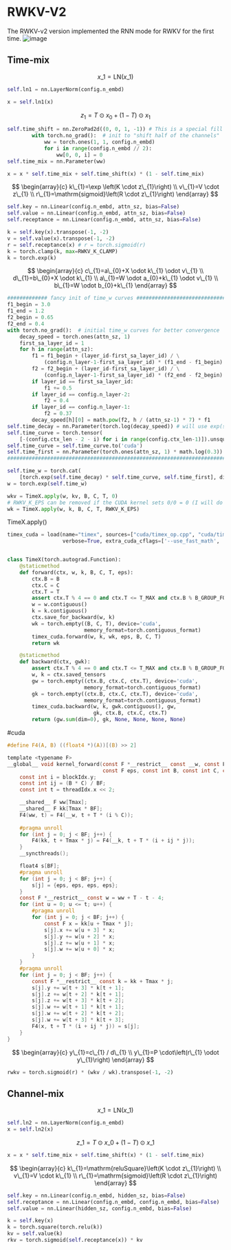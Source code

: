 # RWKV-V2
The RWKV-v2 version implemented the RNN mode for RWKV for the first time.
![image](https://rwkv.cn/_next/image?url=%2F_next%2Fstatic%2Fmedia%2FRWKV-v2-RNN-Architecture.36e56c99.jpg&w=1200&q=75)
## Time-mix
$$x\_{1}=\mathrm{LN}\left(x\_{1}\right)$$
```python
self.ln1 = nn.LayerNorm(config.n_embd)

x = self.ln1(x)
```
$$z_{1}=T \odot x_{0}+(1-T) \odot x_{1}$$
```python
self.time_shift = nn.ZeroPad2d((0, 0, 1, -1)) # This is a special fill operation used to shift the input sequence forward by one step in the time dimension (T).
        with torch.no_grad():  # init to "shift half of the channels"
            ww = torch.ones(1, 1, config.n_embd)
            for i in range(config.n_embd // 2):
                ww[0, 0, i] = 0
self.time_mix = nn.Parameter(ww)

x = x * self.time_mix + self.time_shift(x) * (1 - self.time_mix)
```
$$
\begin{array}{c}
k\_{1}=\exp \left(K \cdot z\_{1}\right) \\
v\_{1}=V \cdot z\_{1} \\
r\_{1}=\mathrm{sigmoid}\left(R \cdot z\_{1}\right)
\end{array}
$$
```python
self.key = nn.Linear(config.n_embd, attn_sz, bias=False)
self.value = nn.Linear(config.n_embd, attn_sz, bias=False)
self.receptance = nn.Linear(config.n_embd, attn_sz, bias=False)

k = self.key(x).transpose(-1, -2)
v = self.value(x).transpose(-1, -2)
r = self.receptance(x) # r = torch.sigmoid(r)
k = torch.clamp(k, max=RWKV_K_CLAMP)
k = torch.exp(k)
```
$$
\begin{array}{c}
c\_{1}=a\_{0}+X \odot k\_{1} \odot v\_{1} \\
d\_{1}=b\_{0}+X \odot k\_{1} \\
a\_{1}=W \odot a_{0}+k\_{1} \odot v\_{1} \\
b\_{1}=W \odot b_{0}+k\_{1}
\end{array}
$$
```python
############# fancy init of time_w curves ###################################
f1_begin = 3.0
f1_end = 1.2
f2_begin = 0.65
f2_end = 0.4
with torch.no_grad():  # initial time_w curves for better convergence
    decay_speed = torch.ones(attn_sz, 1)
    first_sa_layer_id = 1
    for h in range(attn_sz):
        f1 = f1_begin + (layer_id-first_sa_layer_id) / \
            (config.n_layer-1-first_sa_layer_id) * (f1_end - f1_begin)
        f2 = f2_begin + (layer_id-first_sa_layer_id) / \
            (config.n_layer-1-first_sa_layer_id) * (f2_end - f2_begin)
        if layer_id == first_sa_layer_id:
            f1 += 0.5
        if layer_id == config.n_layer-2:
            f2 = 0.4
        if layer_id == config.n_layer-1:
            f2 = 0.37
        decay_speed[h][0] = math.pow(f2, h / (attn_sz-1) * 7) * f1
self.time_decay = nn.Parameter(torch.log(decay_speed)) # will use exp(self.time_decay) to ensure time_decay > 0
self.time_curve = torch.tensor(
    [-(config.ctx_len - 2 - i) for i in range(config.ctx_len-1)]).unsqueeze(0)
self.time_curve = self.time_curve.to('cuda')
self.time_first = nn.Parameter(torch.ones(attn_sz, 1) * math.log(0.3))
#############################################################################

self.time_w = torch.cat(
    [torch.exp(self.time_decay) * self.time_curve, self.time_first], dim=-1)
w = torch.exp(self.time_w)

wkv = TimeX.apply(w, kv, B, C, T, 0)
# RWKV_K_EPS can be removed if the CUDA kernel sets 0/0 = 0 (I will do this later)
wk = TimeX.apply(w, k, B, C, T, RWKV_K_EPS)
```
TimeX.apply() 
```python
timex_cuda = load(name="timex", sources=["cuda/timex_op.cpp", "cuda/timex_cuda.cu"],
                  verbose=True, extra_cuda_cflags=['--use_fast_math', '--extra-device-vectorization', f'-DTmax={T_MAX}', f'-DBF={B_GROUP_FORWARD}', f'-DBB={B_GROUP_BACKWARD}'])


class TimeX(torch.autograd.Function):
    @staticmethod
    def forward(ctx, w, k, B, C, T, eps):
        ctx.B = B
        ctx.C = C
        ctx.T = T
        assert ctx.T % 4 == 0 and ctx.T <= T_MAX and ctx.B % B_GROUP_FORWARD == 0 and ctx.B % B_GROUP_BACKWARD == 0
        w = w.contiguous()
        k = k.contiguous()
        ctx.save_for_backward(w, k)
        wk = torch.empty((B, C, T), device='cuda',
                         memory_format=torch.contiguous_format)
        timex_cuda.forward(w, k, wk, eps, B, C, T)
        return wk

    @staticmethod
    def backward(ctx, gwk):
        assert ctx.T % 4 == 0 and ctx.T <= T_MAX and ctx.B % B_GROUP_FORWARD == 0 and ctx.B % B_GROUP_BACKWARD == 0
        w, k = ctx.saved_tensors
        gw = torch.empty((ctx.B, ctx.C, ctx.T), device='cuda',
                         memory_format=torch.contiguous_format)
        gk = torch.empty((ctx.B, ctx.C, ctx.T), device='cuda',
                         memory_format=torch.contiguous_format)
        timex_cuda.backward(w, k, gwk.contiguous(), gw,
                            gk, ctx.B, ctx.C, ctx.T)
        return (gw.sum(dim=0), gk, None, None, None, None)
```

#cuda
```C
#define F4(A, B) ((float4 *)(A))[(B) >> 2]

template <typename F>
__global__ void kernel_forward(const F *__restrict__ const __w, const F *__restrict__ const __k, F *__restrict__ const x,
                               const F eps, const int B, const int C, const int T) {
    const int i = blockIdx.y;
    const int ij = (B * C) / BF;
    const int t = threadIdx.x << 2;

    __shared__ F ww[Tmax];
    __shared__ F kk[Tmax * BF];
    F4(ww, t) = F4(__w, t + T * (i % C));
    
    #pragma unroll
    for (int j = 0; j < BF; j++) {
        F4(kk, t + Tmax * j) = F4(__k, t + T * (i + ij * j));
    }
    __syncthreads();

    float4 s[BF];
    #pragma unroll
    for (int j = 0; j < BF; j++) {
        s[j] = {eps, eps, eps, eps};
    }
    const F *__restrict__ const w = ww + T - t - 4;
    for (int u = 0; u <= t; u++) {
        #pragma unroll
        for (int j = 0; j < BF; j++) {
            const F x = kk[u + Tmax * j];
            s[j].x += w[u + 3] * x;
            s[j].y += w[u + 2] * x;
            s[j].z += w[u + 1] * x;
            s[j].w += w[u + 0] * x;
        }
    }
    #pragma unroll
    for (int j = 0; j < BF; j++) {
        const F *__restrict__ const k = kk + Tmax * j;
        s[j].y += w[t + 3] * k[t + 1];
        s[j].z += w[t + 2] * k[t + 1];
        s[j].z += w[t + 3] * k[t + 2];
        s[j].w += w[t + 1] * k[t + 1];
        s[j].w += w[t + 2] * k[t + 2];
        s[j].w += w[t + 3] * k[t + 3];
        F4(x, t + T * (i + ij * j)) = s[j];
    }
}
```
$$ \begin{array}{c}
y\_{1}=c\_{1} / d\_{1} \\
y\_{1}=P \cdot\left(r\_{1} \odot y\_{1}\right)
\end{array} 
$$
```python
rwkv = torch.sigmoid(r) * (wkv / wk).transpose(-1, -2)
```

## Channel-mix
$$ x\_{1}=\mathrm{LN}\left(x\_{1}\right) $$
```python
self.ln2 = nn.LayerNorm(config.n_embd)
x = self.ln2(x)
```
$$ z\_{1}=T \odot x\_{0}+(1-T) \odot x\_{1} $$
```python
x = x * self.time_mix + self.time_shift(x) * (1 - self.time_mix)
```
$$ 
\begin{array}{c}
k\_{1}=\mathrm{reluSquare}\left(K \cdot z\_{1}\right) \\
v\_{1}=V \cdot k\_{1} \\
r\_{1}=\mathrm{sigmoid}\left(R \cdot z\_{1}\right)
\end{array}
$$
```python
self.key = nn.Linear(config.n_embd, hidden_sz, bias=False)
self.receptance = nn.Linear(config.n_embd, config.n_embd, bias=False)
self.value = nn.Linear(hidden_sz, config.n_embd, bias=False)

k = self.key(x)
k = torch.square(torch.relu(k))
kv = self.value(k)
rkv = torch.sigmoid(self.receptance(x)) * kv
```
